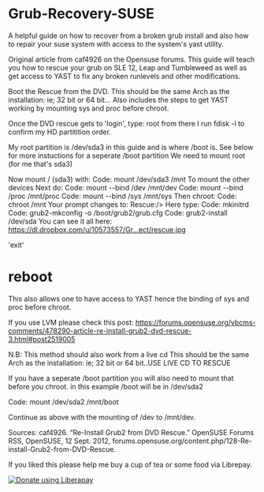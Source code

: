 # Grub-Recovery-SUSE
A helpful guide on how to recover from a broken grub install and also how to repair your suse system with access to the system's yast utility.

Original article from caf4926 on the Opensuse forums.  This guide will teach you how to rescue your grub on SLE 12, Leap and Tumbleweed as well as get access to YAST to fix any broken runlevels and other modifications.  

Boot the Rescue from the DVD. This should be the same Arch as the installation: ie; 32 bit or 64 bit...
Also includes the steps to get YAST working by mounting sys and proc before chroot.


Once the DVD rescue gets to 'login', type: root
from there I run fdisk -l to confirm my HD partitition order.

My root partition is /dev/sda3 in this guide and is where /boot is.
See below for more instuctions for a seperate /boot partition
We need to mount root (for me that's sda3)

Now mount / (sda3) with:
Code:
mount /dev/sda3 /mnt
To mount the other devices
Next do:
Code:
mount --bind /dev /mnt/dev
Code:
mount --bind /proc /mnt/proc
Code:
mount --bind /sys /mnt/sys
Then chroot:
Code:
chroot /mnt
Your prompt changes to: Rescue:/>
Here type: 
Code:
mkinitrd
Code:
grub2-mkconfig -o /boot/grub2/grub.cfg
Code:
grub2-install /dev/sda
You can see it all here: https://dl.dropbox.com/u/10573557/Gr...ect/rescue.jpg

'exit'
# reboot

This also allows one to have access to YAST hence the binding of sys and proc before chroot.

If you use LVM please check this post: https://forums.opensuse.org/vbcms-comments/478290-article-re-install-grub2-dvd-rescue-3.html#post2519005

N.B: This method should also work from a live cd
This should be the same Arch as the installation: ie; 32 bit or 64 bit..USE LIVE CD TO RESCUE

If you have a seperate /boot partition you will also need to mount that before you chroot.
in this example /boot will be in /dev/sda2

Code:
mount /dev/sda2 /mnt/boot

Continue as above with the mounting of /dev to /mnt/dev.


Sources: 
caf4926. “Re-Install Grub2 from DVD Rescue.” OpenSUSE Forums RSS, OpenSUSE, 12 Sept. 2012, forums.opensuse.org/content.php/128-Re-install-Grub2-from-DVD-Rescue.

If you liked this please help me buy a cup of tea or some food via Librepay.

<script src="https://liberapay.com/Mir/widgets/button.js"></script>
<noscript><a href="https://liberapay.com/Mir/donate"><img alt="Donate using Liberapay" src="https://liberapay.com/assets/widgets/donate.svg"></a></noscript>
